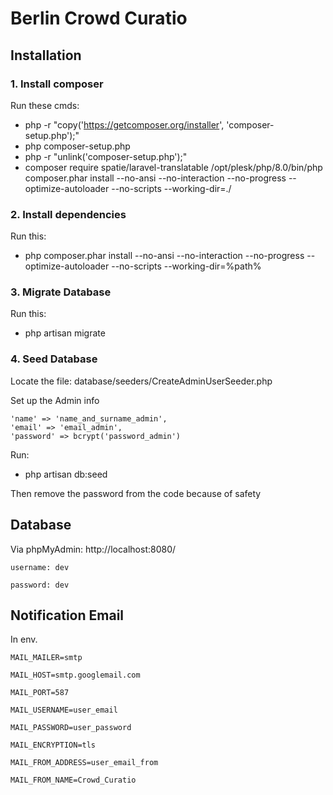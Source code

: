 # **Berlin Crowd Curatio**

## Installation

### 1. Install composer 

Run these cmds:
   
* php -r "copy('https://getcomposer.org/installer', 'composer-setup.php');"
* php composer-setup.php
* php -r "unlink('composer-setup.php');"
* composer require spatie/laravel-translatable
  /opt/plesk/php/8.0/bin/php composer.phar install --no-ansi --no-interaction --no-progress --optimize-autoloader --no-scripts --working-dir=./
### 2. Install dependencies

Run this:

* php composer.phar install --no-ansi --no-interaction --no-progress --optimize-autoloader --no-scripts --working-dir=%path%

### 3. Migrate Database

Run this:

* php artisan migrate

### 4. Seed Database

Locate the file: database/seeders/CreateAdminUserSeeder.php

Set up the Admin info
````
'name' => 'name_and_surname_admin',
'email' => 'email_admin',
'password' => bcrypt('password_admin')
````
Run: 

* php artisan db:seed


Then remove the password from the code because of safety
## Database 

Via phpMyAdmin: http://localhost:8080/

```
username: dev

password: dev
```
## Notification Email

In env.

```
MAIL_MAILER=smtp 

MAIL_HOST=smtp.googlemail.com

MAIL_PORT=587

MAIL_USERNAME=user_email

MAIL_PASSWORD=user_password

MAIL_ENCRYPTION=tls

MAIL_FROM_ADDRESS=user_email_from

MAIL_FROM_NAME=Crowd_Curatio
```

